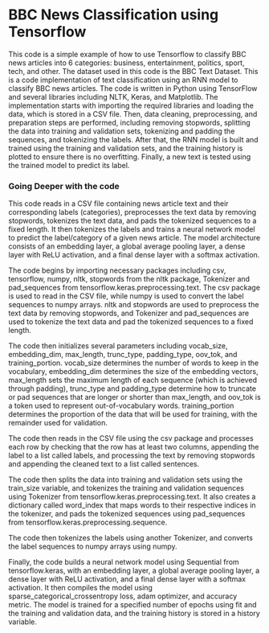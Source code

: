 # BBC News Classification using Tensorflow
This code is a simple example of how to use Tensorflow to classify BBC news articles into 6 categories: business, entertainment, politics, sport, tech, and other. The dataset used in this code is the BBC Text Dataset.
This is a code implementation of text classification using an RNN model to classify BBC news articles. The code is written in Python using TensorFlow and several libraries including NLTK, Keras, and Matplotlib.
The implementation starts with importing the required libraries and loading the data, which is stored in a CSV file. Then, data cleaning, preprocessing, and preparation steps are performed, including removing stopwords, splitting the data into training and validation sets, tokenizing and padding the sequences, and tokenizing the labels.
After that, the RNN model is built and trained using the training and validation sets, and the training history is plotted to ensure there is no overfitting. Finally, a new text is tested using the trained model to predict its label.




### Going Deeper with the code 

This code reads in a CSV file containing news article text and their corresponding labels (categories), preprocesses the text data by removing stopwords, tokenizes the text data, and pads the tokenized sequences to a fixed length. It then tokenizes the labels and trains a neural network model to predict the label/category of a given news article. The model architecture consists of an embedding layer, a global average pooling layer, a dense layer with ReLU activation, and a final dense layer with a softmax activation.

The code begins by importing necessary packages including csv, tensorflow, numpy, nltk, stopwords from the nltk package, Tokenizer and pad_sequences from tensorflow.keras.preprocessing.text. The csv package is used to read in the CSV file, while numpy is used to convert the label sequences to numpy arrays. nltk and stopwords are used to preprocess the text data by removing stopwords, and Tokenizer and pad_sequences are used to tokenize the text data and pad the tokenized sequences to a fixed length.

The code then initializes several parameters including vocab_size, embedding_dim, max_length, trunc_type, padding_type, oov_tok, and training_portion. vocab_size determines the number of words to keep in the vocabulary, embedding_dim determines the size of the embedding vectors, max_length sets the maximum length of each sequence (which is achieved through padding), trunc_type and padding_type determine how to truncate or pad sequences that are longer or shorter than max_length, and oov_tok is a token used to represent out-of-vocabulary words. training_portion determines the proportion of the data that will be used for training, with the remainder used for validation.

The code then reads in the CSV file using the csv package and processes each row by checking that the row has at least two columns, appending the label to a list called labels, and processing the text by removing stopwords and appending the cleaned text to a list called sentences.

The code then splits the data into training and validation sets using the train_size variable, and tokenizes the training and validation sequences using Tokenizer from tensorflow.keras.preprocessing.text. It also creates a dictionary called word_index that maps words to their respective indices in the tokenizer, and pads the tokenized sequences using pad_sequences from tensorflow.keras.preprocessing.sequence.

The code then tokenizes the labels using another Tokenizer, and converts the label sequences to numpy arrays using numpy.

Finally, the code builds a neural network model using Sequential from tensorflow.keras, with an embedding layer, a global average pooling layer, a dense layer with ReLU activation, and a final dense layer with a softmax activation. It then compiles the model using sparse_categorical_crossentropy loss, adam optimizer, and accuracy metric. The model is trained for a specified number of epochs using fit and the training and validation data, and the training history is stored in a history variable.
